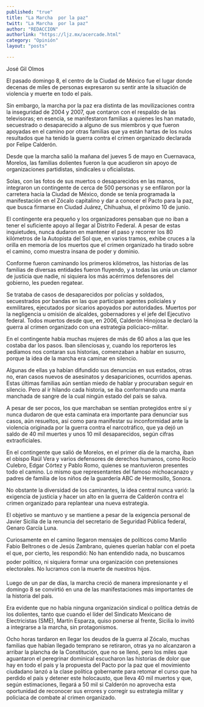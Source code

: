 ```yaml
---
published: "true"
title: "La Marcha  por la paz"
twitt: "La Marcha  por la paz"
author: "REDACCION"
authorlink: "https://ljz.mx/acercade.html"
category: "Opinión"
layout: "posts"

---
```



  José Gil Olmos



  El pasado domingo 8, el centro de la Ciudad de México fue el lugar donde decenas de miles de personas expresaron su sentir ante la situación de violencia y muerte en todo el país.



  Sin embargo, la marcha por la paz era distinta de las movilizaciones contra la inseguridad de 2004 y 2007, que contaron con el respaldo de las televisoras; en esencia, se manifestaron familias a quienes les han matado, secuestrado o desaparecido a alguno de sus miembros y que fueron apoyadas en el camino por otras familias que ya están hartas de los nulos resultados que ha tenido la guerra contra el crimen organizado declarada por Felipe Calderón.



  Desde que la marcha salió la mañana del jueves 5 de mayo en Cuernavaca, Morelos, las familias dolientes fueron la que acudieron sin apoyo de organizaciones partidistas, sindicales u oficialistas.



  Solas, con las fotos de sus muertos o desaparecidos en las manos, integraron un contingente de cerca de 500 personas y se enfilaron por la carretera hacia la Ciudad de México, donde se tenía programada la manifestación en el Zócalo capitalino y dar a conocer el Pacto para la paz, que busca firmarse en Ciudad Juárez, Chihuahua, el próximo 10 de junio.



  El contingente era pequeño y los organizadores pensaban que no iban a tener el suficiente apoyo al llegar al Distrito Federal. A pesar de estas inquietudes, nunca dudaron en mantener el paso y recorrer los 80 kilómetros de la Autopista del Sol que, en varios tramos, exhibe cruces a la orilla en memoria de los muertos que el crimen organizado ha tirado sobre el camino, como muestra insana de poder y dominio.



  Conforme fueron caminando los primeros kilómetros, las historias de las familias de diversas entidades fueron fluyendo, y a todas las unía un clamor de justicia que nadie, ni siquiera los más acérrimos defensores del gobierno, les pueden regatear.



  Se trataba de casos de desaparecidos por policías y soldados, secuestrados por bandas en las que participan agentes policiales y exmilitares, ejecutados por sicarios apoyados por autoridades. Muertos por la negligencia u omisión de alcaldes, gobernadores y el jefe del Ejecutivo federal. Todos muertos desde que, en 2006, Calderón Hinojosa le declaró la guerra al crimen organizado con una estrategia policiaco-militar.



  En el contingente había muchas mujeres de más de 60 años a las que les costaba dar los pasos. Iban silenciosas y, cuando los reporteros les pedíamos nos contaran sus historias, comenzaban a hablar en susurro, porque la idea de la marcha era caminar en silencio.



  Algunas de ellas ya habían difundido sus denuncias en sus estados, otras no, eran casos nuevos de asesinatos y desapariciones, ocurridos apenas. Estas últimas familias aún sentían miedo de hablar y procuraban seguir en silencio. Pero al ir hilando cada historia, se iba conformando una manta manchada de sangre de la cual ningún estado del país se salva.



  A pesar de ser pocos, los que marchaban se sentían protegidos entre sí y nunca dudaron de que esta caminata era importante para denunciar sus casos, aún resueltos, así como para manifestar su inconformidad ante la violencia originada por la guerra contra el narcotráfico, que ya dejó un saldo de 40 mil muertes y unos 10 mil desaparecidos, según cifras extraoficiales.



  En el contingente que salió de Morelos, en el primer día de la marcha, iban el obispo Raúl Vera y varios defensores de derechos humanos, como Rocío Culebro, Edgar Córtez y Pablo Romo, quienes se mantuvieron presentes todo el camino. Lo mismo que representantes del famoso michoacanazo y padres de familia de los niños de la guardería ABC de Hermosillo, Sonora.



  No obstante la diversidad de los caminantes, la idea central nunca varió: la exigencia de justicia y hacer un alto en la guerra de Calderón contra el crimen organizado para replantear una nueva estrategia.



  El objetivo se mantuvo y se mantiene a pesar de la exigencia personal de Javier Sicilia de la renuncia del secretario de Seguridad Pública federal, Genaro García Luna.



  Curiosamente en el camino llegaron mensajes de políticos como Manlio Fabio Beltrones o de Jesús Zambrano, quienes querían hablar con el poeta el que, por cierto, les respondió: No han entendido nada, no buscamos poder político, ni siquiera formar una organización con pretensiones electorales. No lucramos con la muerte de nuestros hijos.



  Luego de un par de días, la marcha creció de manera impresionante y el domingo 8 se convirtió en una de las manifestaciones más importantes de la historia del país.



  Era evidente que no había ninguna organización sindical o política detrás de los dolientes, tanto que cuando el líder del Sindicato Mexicano de Electricistas (SME), Martín Esparza, quiso ponerse al frente, Sicilia lo invitó a integrarse a la marcha, sin protagonismos.



  Ocho horas tardaron en llegar los deudos de la guerra al Zócalo, muchas familias que habían llegado temprano se retiraron, otras ya no alcanzaron a arribar la plancha de la Constitución, que no se llenó, pero los miles que aguantaron el peregrinar dominical escucharon las historias de dolor que hay en todo el país y la propuesta del Pacto por la paz que el movimiento ciudadano lanzó a la clase política gobernante para retomar el curso que ha perdido el país y detener este holocausto, que lleva 40 mil muertos y que, según estimaciones, llegará a 50 mil si Calderón no aprovecha esta oportunidad de reconocer sus errores y corregir su estrategia militar y policiaca de combate al crimen organizado.

